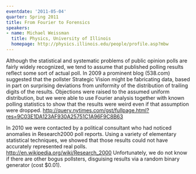 ```yaml
---
eventdate: '2011-05-04'
quarter: Spring 2011
title: From Fourier to Forensics
speakers:
- name: Michael Weissman
  title: Physics, University of Illinois
  homepage: http://physics.illinois.edu/people/profile.asp?mbw
---
```

Although the statistical and systematic problems of public opinion polls are fairly widely recognized, we tend to assume that published polling results reflect some sort of actual poll. In 2009 a prominent blog (538.com) suggested that the pollster Strategic Vision might be fabricating data, based in part on surprising deviations from uniformity of the distribution of trailing digits of the results. Objections were raised to the assumed uniform distribution, but we were able to use Fourier analysis together with known polling statistics to show that the results were weird even if that assumption were dropped. http://query.nytimes.com/gst/fullpage.html?res=9C03E1DA123AF930A25751C1A96F9C8B63

In 2010 we were contacted by a political consultant who had noticed anomalies in Research2000 poll reports. Using a variety of elementary statistical techniques, we showed that those results could not have accurately represented real polls. http://en.wikipedia.org/wiki/Research_2000 Unfortunately, we do not know if there are other bogus pollsters, disguising results via a random binary generator (cost $0.01).